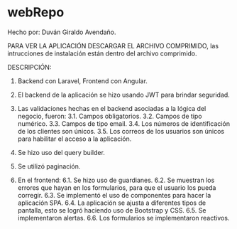 # webRepo

Hecho por: Duván Giraldo Avendaño.

PARA VER LA APLICACIÓN DESCARGAR EL ARCHIVO COMPRIMIDO, las intrucciones de instalación están dentro del archivo comprimido.

DESCRIPCIÓN:


1. Backend con Laravel, Frontend con Angular.
2. El backend de la aplicación se hizo usando JWT para brindar seguridad.
3. Las validaciones hechas en el backend asociadas a la lógica del negocio, fueron:
  3.1. Campos obligatorios.
  3.2. Campos de tipo numérico.
  3.3. Campos de tipo email.
  3.4. Los números de identificación de los clientes son únicos.
  3.5. Los correos de los usuarios son únicos para habilitar el acceso a la aplicación.
4. Se hizo uso del query builder.
5. Se utilizó paginación.

6. En el frontend:
  6.1. Se hizo uso de guardianes.
  6.2. Se muestran los errores que hayan en los formularios, para que el usuario
  los pueda corregir.
  6.3. Se implementó el uso de componentes para hacer la aplicación SPA.
  6.4. La aplicación se ajusta a diferentes tipos de pantalla, esto se logró
  haciendo uso de Bootstrap y CSS.
  6.5. Se implementaron alertas.
  6.6. Los formularios se implementaron reactivos.
  
